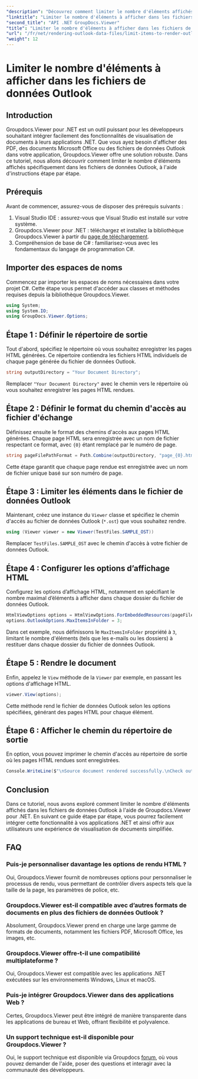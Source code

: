 ```yaml
---
"description": "Découvrez comment limiter le nombre d'éléments affichés dans les fichiers de données Outlook avec Groupdocs.Viewer pour .NET. Suivez nos instructions étape par étape pour une intégration fluide."
"linktitle": "Limiter le nombre d'éléments à afficher dans les fichiers de données Outlook"
"second_title": "API .NET GroupDocs.Viewer"
"title": "Limiter le nombre d'éléments à afficher dans les fichiers de données Outlook"
"url": "/fr/net/rendering-outlook-data-files/limit-items-to-render-outlook-data-files/"
"weight": 12
---
```


# Limiter le nombre d'éléments à afficher dans les fichiers de données Outlook

## Introduction
Groupdocs.Viewer pour .NET est un outil puissant pour les développeurs souhaitant intégrer facilement des fonctionnalités de visualisation de documents à leurs applications .NET. Que vous ayez besoin d'afficher des PDF, des documents Microsoft Office ou des fichiers de données Outlook dans votre application, Groupdocs.Viewer offre une solution robuste. Dans ce tutoriel, nous allons découvrir comment limiter le nombre d'éléments affichés spécifiquement dans les fichiers de données Outlook, à l'aide d'instructions étape par étape.
## Prérequis
Avant de commencer, assurez-vous de disposer des prérequis suivants :
1. Visual Studio IDE : assurez-vous que Visual Studio est installé sur votre système.
2. Groupdocs.Viewer pour .NET : téléchargez et installez la bibliothèque Groupdocs.Viewer à partir du [page de téléchargement](https://releases.groupdocs.com/viewer/net/).
3. Compréhension de base de C# : familiarisez-vous avec les fondamentaux du langage de programmation C#.

## Importer des espaces de noms
Commencez par importer les espaces de noms nécessaires dans votre projet C#. Cette étape vous permet d'accéder aux classes et méthodes requises depuis la bibliothèque Groupdocs.Viewer.
```csharp
using System;
using System.IO;
using GroupDocs.Viewer.Options;
```
## Étape 1 : Définir le répertoire de sortie
Tout d'abord, spécifiez le répertoire où vous souhaitez enregistrer les pages HTML générées. Ce répertoire contiendra les fichiers HTML individuels de chaque page générée du fichier de données Outlook.
```csharp
string outputDirectory = "Your Document Directory";
```
Remplacer `"Your Document Directory"` avec le chemin vers le répertoire où vous souhaitez enregistrer les pages HTML rendues.
## Étape 2 : Définir le format du chemin d'accès au fichier d'échange
Définissez ensuite le format des chemins d'accès aux pages HTML générées. Chaque page HTML sera enregistrée avec un nom de fichier respectant ce format, avec `{0}` étant remplacé par le numéro de page.
```csharp
string pageFilePathFormat = Path.Combine(outputDirectory, "page_{0}.html");
```
Cette étape garantit que chaque page rendue est enregistrée avec un nom de fichier unique basé sur son numéro de page.
## Étape 3 : Limiter les éléments dans le fichier de données Outlook
Maintenant, créez une instance du `Viewer` classe et spécifiez le chemin d'accès au fichier de données Outlook (`*.ost`) que vous souhaitez rendre.
```csharp
using (Viewer viewer = new Viewer(TestFiles.SAMPLE_OST))
```
Remplacer `TestFiles.SAMPLE_OST` avec le chemin d'accès à votre fichier de données Outlook.
## Étape 4 : Configurer les options d’affichage HTML
Configurez les options d’affichage HTML, notamment en spécifiant le nombre maximal d’éléments à afficher dans chaque dossier du fichier de données Outlook.
```csharp
HtmlViewOptions options = HtmlViewOptions.ForEmbeddedResources(pageFilePathFormat);
options.OutlookOptions.MaxItemsInFolder = 3;
```
Dans cet exemple, nous définissons le `MaxItemsInFolder` propriété à `3`, limitant le nombre d'éléments (tels que les e-mails ou les dossiers) à restituer dans chaque dossier du fichier de données Outlook.
## Étape 5 : Rendre le document
Enfin, appelez le `View` méthode de la `Viewer` par exemple, en passant les options d'affichage HTML.
```csharp
viewer.View(options);
```
Cette méthode rend le fichier de données Outlook selon les options spécifiées, générant des pages HTML pour chaque élément.
## Étape 6 : Afficher le chemin du répertoire de sortie
En option, vous pouvez imprimer le chemin d'accès au répertoire de sortie où les pages HTML rendues sont enregistrées.
```csharp
Console.WriteLine($"\nSource document rendered successfully.\nCheck output in {outputDirectory}.");
```

## Conclusion
Dans ce tutoriel, nous avons exploré comment limiter le nombre d'éléments affichés dans les fichiers de données Outlook à l'aide de Groupdocs.Viewer pour .NET. En suivant ce guide étape par étape, vous pourrez facilement intégrer cette fonctionnalité à vos applications .NET et ainsi offrir aux utilisateurs une expérience de visualisation de documents simplifiée.
## FAQ
### Puis-je personnaliser davantage les options de rendu HTML ?
Oui, Groupdocs.Viewer fournit de nombreuses options pour personnaliser le processus de rendu, vous permettant de contrôler divers aspects tels que la taille de la page, les paramètres de police, etc.
### Groupdocs.Viewer est-il compatible avec d’autres formats de documents en plus des fichiers de données Outlook ?
Absolument, Groupdocs.Viewer prend en charge une large gamme de formats de documents, notamment les fichiers PDF, Microsoft Office, les images, etc.
### Groupdocs.Viewer offre-t-il une compatibilité multiplateforme ?
Oui, Groupdocs.Viewer est compatible avec les applications .NET exécutées sur les environnements Windows, Linux et macOS.
### Puis-je intégrer Groupdocs.Viewer dans des applications Web ?
Certes, Groupdocs.Viewer peut être intégré de manière transparente dans les applications de bureau et Web, offrant flexibilité et polyvalence.
### Un support technique est-il disponible pour Groupdocs.Viewer ?
Oui, le support technique est disponible via Groupdocs [forum](https://forum.groupdocs.com/c/viewer/9), où vous pouvez demander de l'aide, poser des questions et interagir avec la communauté des développeurs.